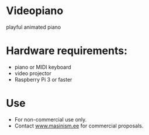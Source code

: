 # Videopiano
playful animated piano

# Hardware requirements:
* piano or MIDI keyboard
* video projector
* Raspberry Pi 3 or faster

# Use
* For non-commercial use only.
* Contact www.masinism.ee for commercial proposals.
